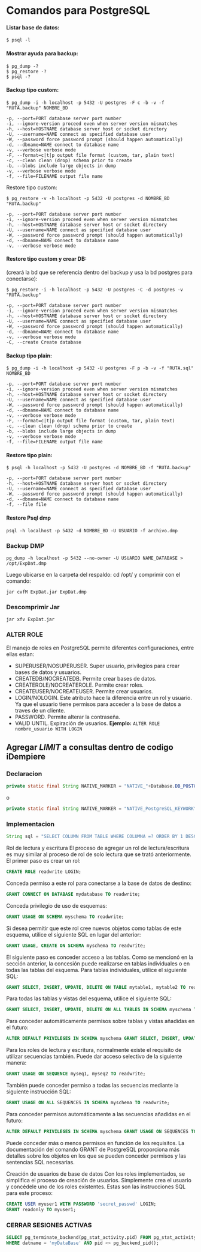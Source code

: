 # Comandos para PostgreSQL

#### Listar base de datos:
```shell
$ psql -l
```

#### Mostrar ayuda para backup:
```shell
$ pg_dump -?
$ pg_restore -?
$ psql -?
```

#### Backup tipo custom:
```shell
$ pg_dump -i -h localhost -p 5432 -U postgres -F c -b -v -f "RUTA.backup" NOMBRE_BD

-p, --port=PORT database server port number
-i, --ignore-version proceed even when server version mismatches
-h, --host=HOSTNAME database server host or socket directory
-U, --username=NAME connect as specified database user
-W, --password force password prompt (should happen automatically)
-d, --dbname=NAME connect to database name
-v, --verbose verbose mode
-F, --format=c|t|p output file format (custom, tar, plain text)
-c, --clean clean (drop) schema prior to create
-b, --blobs include large objects in dump
-v, --verbose verbose mode
-f, --file=FILENAME output file name
```

Restore tipo custom:
```shell
$ pg_restore -v -h localhost -p 5432 -U postgres -d NOMBRE_BD "RUTA.backup"

-p, --port=PORT database server port number
-i, --ignore-version proceed even when server version mismatches
-h, --host=HOSTNAME database server host or socket directory
-U, --username=NAME connect as specified database user
-W, --password force password prompt (should happen automatically)
-d, --dbname=NAME connect to database name
-v, --verbose verbose mode
```


####  Restore tipo custom y crear DB:
(creará la bd que se referencia dentro del backup y usa la bd postgres para conectarse):
```shell
$ pg_restore -i -h localhost -p 5432 -U postgres -C -d postgres -v "RUTA.backup"

-p, --port=PORT database server port number
-i, --ignore-version proceed even when server version mismatches
-h, --host=HOSTNAME database server host or socket directory
-U, --username=NAME connect as specified database user
-W, --password force password prompt (should happen automatically)
-d, --dbname=NAME connect to database name
-v, --verbose verbose mode
-C, --create Create database
```

#### Backup tipo plain:
```shell
$ pg_dump -i -h localhost -p 5432 -U postgres -F p -b -v -f "RUTA.sql" NOMBRE_BD

-p, --port=PORT database server port number
-i, --ignore-version proceed even when server version mismatches
-h, --host=HOSTNAME database server host or socket directory
-U, --username=NAME connect as specified database user
-W, --password force password prompt (should happen automatically)
-d, --dbname=NAME connect to database name
-v, --verbose verbose mode
-F, --format=c|t|p output file format (custom, tar, plain text)
-c, --clean clean (drop) schema prior to create
-b, --blobs include large objects in dump
-v, --verbose verbose mode
-f, --file=FILENAME output file name
```

#### Restore tipo plain:
```shell
$ psql -h localhost -p 5432 -U postgres -d NOMBRE_BD -f "RUTA.backup"

-p, --port=PORT database server port number
-h, --host=HOSTNAME database server host or socket directory
-U, --username=NAME connect as specified database user
-W, --password force password prompt (should happen automatically)
-d, --dbname=NAME connect to database name
-f, --file file
```

#### Restore Psql dmp
```shell
psql -h localhost -p 5432 -d NOMBRE_BD -U USUARIO -f archivo.dmp
```

### Backup DMP
```shell
pg_dump -h localhost -p 5432 --no-owner -U USUARIO NAME_DATABASE > /opt/ExpDat.dmp 
```
Luego ubicarse en la carpeta del respaldo: cd /opt/ y comprimir con el comando: 
```shell
jar cvfM ExpDat.jar ExpDat.dmp
```

### Descomprimir Jar

```shell
jar xfv ExpDat.jar
```

### ALTER ROLE

El manejo de roles en PostgreSQL permite diferentes configuraciones, entre ellas estan:

- SUPERUSER/NOSUPERUSER. Super usuario, privilegios para crear bases de datos y usuarios.
- CREATEDB/NOCREATEDB. Permite crear bases de datos.
- CREATEROLE/NOCREATEROLE. Permite crear roles.
- CREATEUSER/NOCREATEUSER. Permite crear usuarios.
- LOGIN/NOLOGIN. Este atributo hace la diferencia entre un rol y usuario. Ya que el usuario tiene permisos para acceder a la base de datos a traves de un cliente.
- PASSWORD. Permite alterar la contraseña.
- VALID UNTIL. Expiración de usuarios.
**Ejemplo:** `ALTER ROLE nombre_usuario WITH LOGIN`

## Agregar ***LIMIT*** a consultas dentro de codigo **iDempiere**
### Declaracion
```java
private static final String NATIVE_MARKER = "NATIVE_"+Database.DB_POSTGRESQL+"_KEYWORK";
```
o
```java
private static final String NATIVE_MARKER = "NATIVE_PostgreSQL_KEYWORK";
```

### Implementacion
```java
String sql = "SELECT COLUMN FROM TABLE WHERE COLUMNA =? ORDER BY 1 DESC "+NATIVE_MARKER+"LIMIT 1"+NATIVE_MARKER;
```


Rol de lectura y escritura
El proceso de agregar un rol de lectura/escritura es muy similar al proceso de rol de solo lectura que se trató anteriormente. El primer paso es crear un rol:

```sql
CREATE ROLE readwrite LOGIN;
```

Conceda permiso a este rol para conectarse a la base de datos de destino:
```sql
GRANT CONNECT ON DATABASE mydatabase TO readwrite;
```

Conceda privilegio de uso de esquemas:
```sql
GRANT USAGE ON SCHEMA myschema TO readwrite;
```

Si desea permitir que este rol cree nuevos objetos como tablas de este esquema, utilice el siguiente SQL en lugar del anterior:
```sql
GRANT USAGE, CREATE ON SCHEMA myschema TO readwrite;
```

El siguiente paso es conceder acceso a las tablas. Como se mencionó en la sección anterior, la concesión puede realizarse en tablas individuales o en todas las tablas del esquema. Para tablas individuales, utilice el siguiente SQL:
```sql
GRANT SELECT, INSERT, UPDATE, DELETE ON TABLE mytable1, mytable2 TO readwrite;
```

Para todas las tablas y vistas del esquema, utilice el siguiente SQL:
```sql
GRANT SELECT, INSERT, UPDATE, DELETE ON ALL TABLES IN SCHEMA myschema TO readwrite;
```

Para conceder automáticamente permisos sobre tablas y vistas añadidas en el futuro:
```sql
ALTER DEFAULT PRIVILEGES IN SCHEMA myschema GRANT SELECT, INSERT, UPDATE, DELETE ON TABLES TO readwrite;
```

Para los roles de lectura y escritura, normalmente existe el requisito de utilizar secuencias también. Puede dar acceso selectivo de la siguiente manera:
```sql
GRANT USAGE ON SEQUENCE myseq1, myseq2 TO readwrite;
```

También puede conceder permiso a todas las secuencias mediante la siguiente instrucción SQL:
```sql
GRANT USAGE ON ALL SEQUENCES IN SCHEMA myschema TO readwrite;
```

Para conceder permisos automáticamente a las secuencias añadidas en el futuro:
```sql
ALTER DEFAULT PRIVILEGES IN SCHEMA myschema GRANT USAGE ON SEQUENCES TO readwrite;
```

Puede conceder más o menos permisos en función de los requisitos. La documentación del comando GRANT de PostgreSQL proporciona más detalles sobre los objetos en los que se pueden conceder permisos y las sentencias SQL necesarias.

Creación de usuarios de base de datos
Con los roles implementados, se simplifica el proceso de creación de usuarios. Simplemente crea el usuario y concédele uno de los roles existentes. Estas son las instrucciones SQL para este proceso:
```sql
CREATE USER myuser1 WITH PASSWORD 'secret_passwd' LOGIN;
GRANT readonly TO myuser1;
```

### CERRAR SESIONES ACTIVAS
```sql
SELECT pg_terminate_backend(pg_stat_activity.pid) FROM pg_stat_activity
WHERE datname = 'myDataBase' AND pid <> pg_backend_pid();
```

